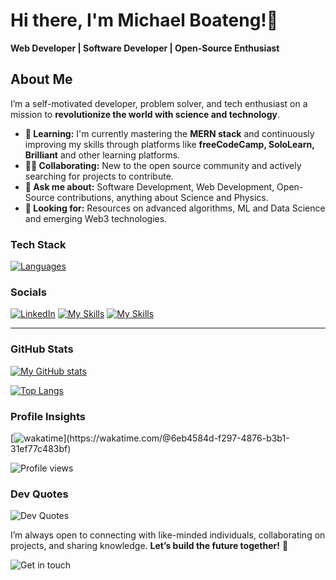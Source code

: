 # Hi there, I'm Michael Boateng!👋

**Web Developer | Software Developer | Open-Source Enthusiast**

## About Me

I’m a self-motivated developer, problem solver, and tech enthusiast on a mission to **revolutionize the world with science and technology**.  

* **🧠 Learning:** I'm currently mastering the **MERN stack** and continuously improving my skills through platforms like **freeCodeCamp, SoloLearn, Brilliant** and other learning platforms.
* **👯‍♂️ Collaborating:** New to the open source community and actively searching for projects to contribute.
* **💬 Ask me about:** Software Development, Web Development, Open-Source contributions, anything about Science and Physics.
* **🤔 Looking for:** Resources on advanced algorithms, ML and Data Science and emerging Web3 technologies.

### Tech Stack

[![Languages](https://skillicons.dev/icons?i=js,html,css,python,typescript,nodejs,tailwind,bootstrap,scss,git,npm,yarn,postman,vscode,ubuntu,vercel,netlify,github&perline=6)](https://skillicons.dev)

### Socials
[![LinkedIn](https://skillicons.dev/icons?i=linkedin)](https://)
[![My Skills](https://skillicons.dev/icons?i=discord)](https://)
[![My Skills](https://skillicons.dev/icons?i=twitter)](https://)

<hr/>

### GitHub Stats

[![My GitHub stats](https://github-readme-stats.vercel.app/api?username=michaelboateng1&show_icons=true&theme=tokyonight)](https://github.com/michaelboateng1/github-readme-stats)

[![Top Langs](https://github-readme-stats.vercel.app/api/top-langs/?username=michaelboateng1&layout=donut)](https://github.com/michaelboateng1/github-readme-stats)

### Profile Insights

[![wakatime](https://wakatime.com/badge/user/6eb4584d-f297-4876-b3b1-31ef77c483bf.svg?)](https://wakatime.com/@6eb4584d-f297-4876-b3b1-31ef77c483bf)

![Profile views](https://komarev.com/ghpvc/?username=michaelboateng1)


<!-- TODO: and add some svg image and the dev quots -->
### Dev Quotes
![Dev Quotes](https://quotes-github-readme.vercel.app/api?type=horizontal)


I’m always open to connecting with like-minded individuals, collaborating on projects, and sharing knowledge. **Let’s build the future together!** 🚀 

![Get in touch](https://octodex.github.com/images/daftpunktocat-thomas.gif)